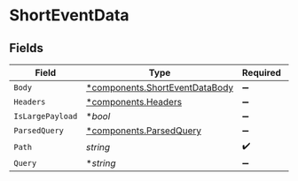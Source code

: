 # ShortEventData


## Fields

| Field                                                                       | Type                                                                        | Required                                                                    | Description                                                                 |
| --------------------------------------------------------------------------- | --------------------------------------------------------------------------- | --------------------------------------------------------------------------- | --------------------------------------------------------------------------- |
| `Body`                                                                      | [*components.ShortEventDataBody](../../models/shared/shorteventdatabody.md) | :heavy_minus_sign:                                                          | N/A                                                                         |
| `Headers`                                                                   | [*components.Headers](../../models/shared/headers.md)                       | :heavy_minus_sign:                                                          | N/A                                                                         |
| `IsLargePayload`                                                            | **bool*                                                                     | :heavy_minus_sign:                                                          | N/A                                                                         |
| `ParsedQuery`                                                               | [*components.ParsedQuery](../../models/shared/parsedquery.md)               | :heavy_minus_sign:                                                          | N/A                                                                         |
| `Path`                                                                      | *string*                                                                    | :heavy_check_mark:                                                          | N/A                                                                         |
| `Query`                                                                     | **string*                                                                   | :heavy_minus_sign:                                                          | N/A                                                                         |